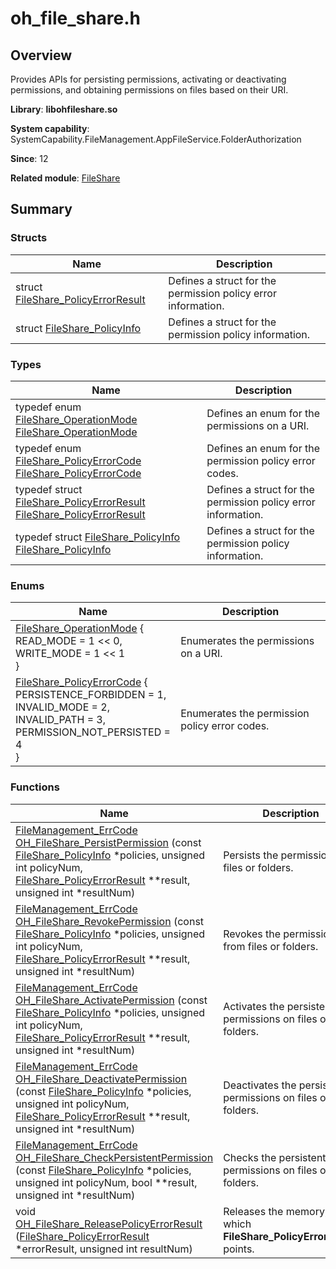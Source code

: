 # oh_file_share.h


## Overview

Provides APIs for persisting permissions, activating or deactivating permissions, and obtaining permissions on files based on their URI.

**Library**: **libohfileshare.so**

**System capability**: SystemCapability.FileManagement.AppFileService.FolderAuthorization

**Since**: 12

**Related module**: [FileShare](file_share.md)


## Summary


### Structs

| Name| Description| 
| -------- | -------- |
| struct  [FileShare_PolicyErrorResult](_file_share___policy_error_result.md) | Defines a struct for the permission policy error information. | 
| struct  [FileShare_PolicyInfo](_file_share___policy_info.md) | Defines a struct for the permission policy information. | 


### Types

| Name| Description| 
| -------- | -------- |
| typedef enum [FileShare_OperationMode](file_share.md#fileshare_operationmode-1) [FileShare_OperationMode](file_share.md#fileshare_operationmode) | Defines an enum for the permissions on a URI. | 
| typedef enum [FileShare_PolicyErrorCode](file_share.md#fileshare_policyerrorcode-1) [FileShare_PolicyErrorCode](file_share.md#fileshare_policyerrorcode) | Defines an enum for the permission policy error codes. | 
| typedef struct [FileShare_PolicyErrorResult](_file_share___policy_error_result.md) [FileShare_PolicyErrorResult](file_share.md#fileshare_policyerrorresult) | Defines a struct for the permission policy error information. | 
| typedef struct [FileShare_PolicyInfo](_file_share___policy_info.md) [FileShare_PolicyInfo](file_share.md#fileshare_policyinfo) | Defines a struct for the permission policy information. | 


### Enums

| Name| Description| 
| -------- | -------- |
| [FileShare_OperationMode](file_share.md#fileshare_operationmode) {<br>READ_MODE = 1 &lt;&lt; 0,<br>WRITE_MODE = 1 &lt;&lt; 1<br>} | Enumerates the permissions on a URI.| 
| [FileShare_PolicyErrorCode](file_share.md#enum-description) {<br>PERSISTENCE_FORBIDDEN = 1,<br>INVALID_MODE = 2,<br>INVALID_PATH = 3,<br>PERMISSION_NOT_PERSISTED = 4<br>} | Enumerates the permission policy error codes.| 


### Functions

| Name| Description| 
| -------- | -------- |
| [FileManagement_ErrCode](_file_i_o.md#filemanagement_errcode) [OH_FileShare_PersistPermission](file_share.md#oh_fileshare_persistpermission) (const [FileShare_PolicyInfo](_file_share___policy_info.md) \*policies, unsigned int policyNum, [FileShare_PolicyErrorResult](_file_share___policy_error_result.md) \*\*result, unsigned int \*resultNum) | Persists the permissions on files or folders. | 
| [FileManagement_ErrCode](_file_i_o.md#filemanagement_errcode) [OH_FileShare_RevokePermission](file_share.md#oh_fileshare_revokepermission) (const [FileShare_PolicyInfo](_file_share___policy_info.md) \*policies, unsigned int policyNum, [FileShare_PolicyErrorResult](_file_share___policy_error_result.md) \*\*result, unsigned int \*resultNum) | Revokes the permissions from files or folders. | 
| [FileManagement_ErrCode](_file_i_o.md#filemanagement_errcode) [OH_FileShare_ActivatePermission](file_share.md#oh_fileshare_activatepermission) (const [FileShare_PolicyInfo](_file_share___policy_info.md) \*policies, unsigned int policyNum, [FileShare_PolicyErrorResult](_file_share___policy_error_result.md) \*\*result, unsigned int \*resultNum) | Activates the persistent permissions on files or folders. | 
| [FileManagement_ErrCode](_file_i_o.md#filemanagement_errcode) [OH_FileShare_DeactivatePermission](file_share.md#oh_fileshare_deactivatepermission) (const [FileShare_PolicyInfo](_file_share___policy_info.md) \*policies, unsigned int policyNum, [FileShare_PolicyErrorResult](_file_share___policy_error_result.md) \*\*result, unsigned int \*resultNum) | Deactivates the persistent permissions on files or folders. | 
| [FileManagement_ErrCode](_file_i_o.md#filemanagement_errcode) [OH_FileShare_CheckPersistentPermission](file_share.md#oh_fileshare_checkpersistentpermission) (const [FileShare_PolicyInfo](_file_share___policy_info.md) \*policies, unsigned int policyNum, bool \*\*result, unsigned int \*resultNum) | Checks the persistent permissions on files or folders. | 
| void [OH_FileShare_ReleasePolicyErrorResult](file_share.md#oh_fileshare_releasepolicyerrorresult) ([FileShare_PolicyErrorResult](_file_share___policy_error_result.md) \*errorResult, unsigned int resultNum) | Releases the memory, to which **FileShare_PolicyErrorResult** points. | 
